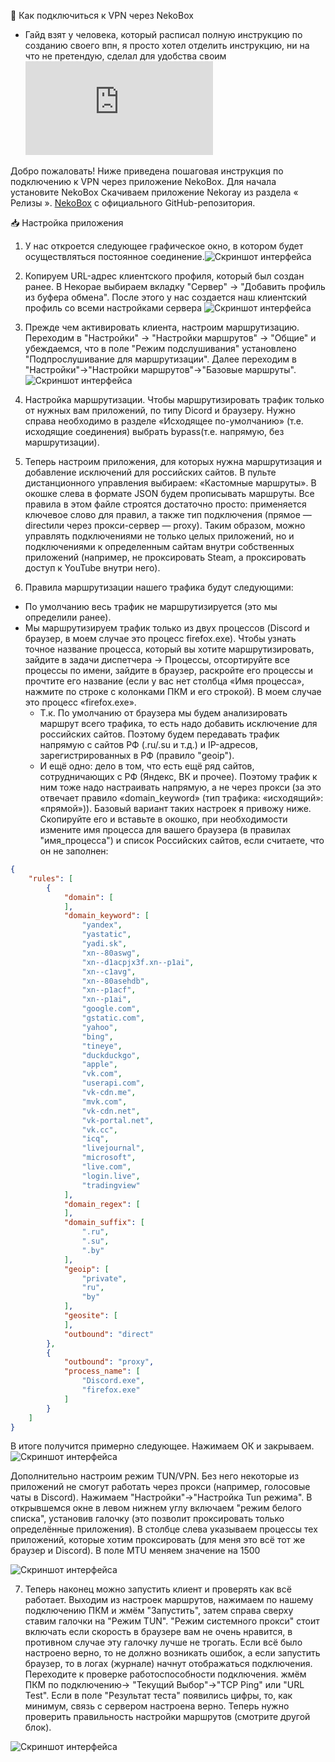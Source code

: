 🐾 Как подключиться к VPN через NekoBox

- Гайд взят у человека, который расписал полную инструкцию по созданию своего впн, я просто хотел отделить инструкцию, ни на что не претендую, сделал для удобства своим ![создание впн с 0](https://github.com/EmptyLibra/Configure-Xray-with-VLESS-Reality-on-VPS-server/blob/master/%D0%98%D0%BD%D1%81%D1%82%D1%80%D1%83%D0%BA%D1%86%D0%B8%D1%8F%20%D0%BF%D0%BE%20%D0%BD%D0%B0%D1%81%D1%82%D1%80%D0%BE%D0%B9%D0%BA%D0%B5%20%D1%81%D0%B2%D0%BE%D0%B5%D0%B3%D0%BE%20Xray-%D1%81%D0%B5%D1%80%D0%B2%D0%B5%D1%80%D0%B0%20(VLESS%20XTLS-Reality+3X-UI%20%D0%BD%D0%B0%20VPS)%20%D0%B2%202024-2025%D0%B3.md#%D0%A8%D0%B0%D0%B3%205.%20%D0%A3%D1%81%D1%82%D0%B0%D0%BD%D0%BE%D0%B2%D0%BA%D0%B0%20%D0%BF%D0%B0%D0%BD%D0%B5%D0%BB%D0%B8%203-XU%20(X-UI))

Добро пожаловать! Ниже приведена пошаговая инструкция по подключению к VPN через приложение NekoBox. Для начала установите NekoBox
Скачиваем приложение Nekoray из раздела « Релизы ». [NekoBox](https://github.com/MatsuriDayo/nekoray/releases) с официального GitHub-репозитория.

📥 Настройка приложения

1. У нас откроется следующее графическое окно, в котором будет осуществляться постоянное соединение.![Скриншот интерфейса](https://github.com/EmptyLibra/Configure-Xray-with-VLESS-Reality-on-VPS-server/blob/master/resources/nekoray1.png)

2. Копируем URL-адрес клиентского профиля, который был создан ранее. В Некорае выбираем вкладку "Сервер" -> "Добавить профиль из буфера обмена". После этого у нас создается наш клиентский профиль со всеми настройками сервера ![Скриншот интерфейса](https://github.com/EmptyLibra/Configure-Xray-with-VLESS-Reality-on-VPS-server/blob/master/resources/nekoray-1.png)

3. Прежде чем активировать клиента, настроим маршрутизацию. Переходим в "Настройки" -> "Настройки маршрутов" -> "Общие" и убеждаемся, что в поле "Режим подслушивания" установлено "Подпрослушивание для маршрутизации". Далее переходим в "Настройки"->"Настройки маршрутов"->"Базовые маршруты". ![Скриншот интерфейса](https://github.com/EmptyLibra/Configure-Xray-with-VLESS-Reality-on-VPS-server/blob/master/resources/nekoray-3.png)

4. Настройка маршрутизации. Чтобы маршрутизировать трафик только от нужных вам приложений, по типу Dicord и браузеру. Нужно справа необходимо в разделе «Исходящее по-умолчанию» (т.е. исходящие соединения) выбрать bypass(т.е. напрямую, без маршрутизации).

5. Теперь настроим приложения, для которых нужна маршрутизация и добавление исключений для российских сайтов. В пульте дистанционного управления выбираем: «Кастомные маршруты». В окошке слева в формате JSON будем прописывать маршруты. Все правила в этом файле строятся достаточно просто: применяется ключевое слово для правил, а также тип подключения (прямое — directили через прокси-сервер — proxy). Таким образом, можно управлять подключениями не только целых приложений, но и подключениями к определенным сайтам внутри собственных приложений (например, не проксировать Steam, а проксировать доступ к YouTube внутри него).

6. Правила маршрутизации нашего трафика будут следующими:

- По умолчанию весь трафик не маршрутизируется (это мы определили ранее).
- Мы маршрутизируем трафик только из двух процессов (Discord и браузер, в моем случае это процесс firefox.exe). Чтобы узнать точное название процесса, который вы хотите маршрутизировать, зайдите в задачи диспетчера ->     Процессы, отсортируйте все процессы по имени, зайдите в браузер, раскройте его процессы и прочтите его название (если у вас нет столбца «Имя процесса», нажмите по строке с колонками ПКМ и его строкой). В моем случае это процесс «firefox.exe».
  * Т.к. По умолчанию от браузера мы будем анализировать маршрут всего трафика, то есть надо добавить исключение для российских сайтов. Поэтому будем передавать трафик напрямую с сайтов РФ (.ru/.su и т.д.) и IP-адресов, зарегистрированных в РФ (правило "geoip").
  * И ещё одно: дело в том, что есть ещё ряд сайтов, сотрудничающих с РФ (Яндекс, ВК и прочее). Поэтому трафик к ним тоже надо настраивать напрямую, а не через прокси (за это отвечает правило «domain_keyword» (тип трафика: «исходящий»: «прямой»)). Базовый вариант таких настроек я привожу ниже. Скопируйте его и вставьте в окошко, при необходимости измените имя процесса для вашего браузера (в правилах "имя_процесса") и список Российских сайтов, если считаете, что он не заполнен:
```json
{
    "rules": [
        {
            "domain": [
            ],
            "domain_keyword": [
                "yandex",
                "yastatic",
                "yadi.sk",
                "xn--80aswg",
                "xn--d1acpjx3f.xn--p1ai",
                "xn--c1avg",
                "xn--80asehdb",
                "xn--p1acf",
                "xn--p1ai",
                "google.com",
                "gstatic.com",
                "yahoo",
                "bing",
                "tineye",
                "duckduckgo",
                "apple",
                "vk.com",
                "userapi.com",
                "vk-cdn.me",
                "mvk.com",
                "vk-cdn.net",
                "vk-portal.net",
                "vk.cc",
                "icq",
                "livejournal",
                "microsoft",
                "live.com",
                "login.live",
                "tradingview"
            ],
            "domain_regex": [
            ],
            "domain_suffix": [
                ".ru",
                ".su",
                ".by"
            ],
            "geoip": [
                "private",
                "ru",
                "by"
            ],
            "geosite": [
            ],
            "outbound": "direct"
        },
        {
            "outbound": "proxy",
            "process_name": [
                "Discord.exe",
                "firefox.exe"
            ]
        }
    ]
}
```
В итоге получится примерно следующее. Нажимаем ОК и закрываем.
![Скриншот интерфейса](https://github.com/EmptyLibra/Configure-Xray-with-VLESS-Reality-on-VPS-server/blob/master/resources/nekoray-7.png)

Дополнительно настроим режим TUN/VPN. Без него некоторые из приложений не смогут работать через прокси (например, голосовые чаты в Discord). Нажимаем "Настройки"->"Настройка Tun режима". В открывшемся окне в левом нижнем углу включаем "режим белого списка", установив галочку (это позволит проксировать только определённые приложения). В столбце слева указываем процессы тех приложений, которые хотим проксировать (для меня это всё тот же браузер и Discord). В поле MTU меняем значение на 1500 

![Скриншот интерфейса](https://github.com/EmptyLibra/Configure-Xray-with-VLESS-Reality-on-VPS-server/blob/master/resources/nekoray-5.png)

7. Теперь наконец можно запустить клиент и проверять как всё работает. Выходим из настроек маршрутов, нажимаем по нашему подключению ПКМ и жмём "Запустить", затем справа сверху ставим галочки на "Режим TUN". "Режим системного прокси" стоит включать если скорость в браузере вам не очень нравится, в противном случае эту галочку лучше не трогать. Если всё было настроено верно, то не должно возникать ошибок, а если запустить браузер, то в логах (журнале) начнут отображаться подключения. Переходите к проверке работоспособности подключения. жмём ПКМ по подключению-> "Текущий Выбор"->"TCP Ping" или "URL Test". Если в поле "Результат теста" появились цифры, то, как минимум, связь с сервером настроена верно. Теперь нужно проверить правильность настройки маршрутов (смотрите другой блок).

![Скриншот интерфейса](https://github.com/EmptyLibra/Configure-Xray-with-VLESS-Reality-on-VPS-server/blob/master/resources/nekoray-6.png)
